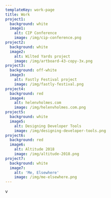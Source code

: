 ```yaml
---
templateKey: work-page
title: Work
project1:
  background: white
  image1:
    alt: CIP Conference
    image: /img/cip-conference.png
project2:
  background: white
  image2:
    alt: Wilted Yards project
    image: /img/artboard-43-copy-3x.png
project3:
  background: off-white
  image3:
    alt: Fastly Festival project
    image: /img/fastly-festival.png
project4:
  background: red
  image4:
    alt: helenvholmes.com
    image: /img/helenvholmes.com.png
project5:
  background: white
  image5:
    alt: Designing Developer Tools
    image: /img/designing-developer-tools.png
project6:
  background: red
  image6:
    alt: Altitude 2018
    image: /img/altitude-2018.png
project7:
  background: white
  image7:
    alt: 'Me, Elsewhere'
    image: /img/me-elsewhere.png
---
```

v
